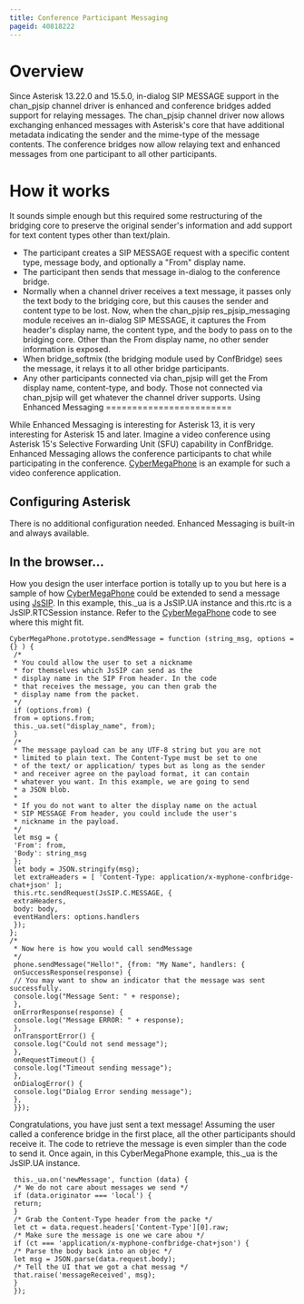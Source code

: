 ```yaml
---
title: Conference Participant Messaging
pageid: 40818222
---
```


Overview
========

Since Asterisk 13.22.0 and 15.5.0, in-dialog SIP MESSAGE support in the chan_pjsip channel driver is enhanced and conference bridges added support for relaying messages.  The chan_pjsip channel driver now allows exchanging enhanced messages with Asterisk's core that have additional metadata indicating the sender and the mime-type of the message contents.  The conference bridges now allow relaying text and enhanced messages from one participant to all other participants.

How it works
============

It sounds simple enough but this required some restructuring of the bridging core to preserve the original sender's information and add support for text content types other than text/plain.

* The participant creates a SIP MESSAGE request with a specific content type, message body, and optionally a "From" display name.
* The participant then sends that message in-dialog to the conference bridge.
* Normally when a channel driver receives a text message, it passes only the text body to the bridging core, but this causes the sender and content type to be lost.  Now, when the chan_pjsip res_pjsip_messaging module receives an in-dialog SIP MESSAGE, it captures the From header's display name, the content type, and the body to pass on to the bridging core.  Other than the From display name, no other sender information is exposed.
* When bridge_softmix (the bridging module used by ConfBridge) sees the message, it relays it to all other bridge participants.
* Any other participants connected via chan_pjsip will get the From display name, content-type, and body.  Those not connected via chan_pjsip will get whatever the channel driver supports.
Using Enhanced Messaging
========================

While Enhanced Messaging is interesting for Asterisk 13, it is very interesting for Asterisk 15 and later.  Imagine a video conference using Asterisk 15's Selective Forwarding Unit (SFU) capability in ConfBridge.  Enhanced Messaging allows the conference participants to chat while participating in the conference.  [CyberMegaPhone](/Configuration/WebRTC/Installing-and-Configuring-CyberMegaPhone) is an example for such a video conference application.

Configuring Asterisk
--------------------

There is no additional configuration needed.  Enhanced Messaging is built-in and always available.

In the browser...
-----------------

How you design the user interface portion is totally up to you but here is a sample of how [CyberMegaPhone](/Configuration/WebRTC/Installing-and-Configuring-CyberMegaPhone) could be extended to send a message using [JsSIP](http://jssip.net).  In this example, this._ua is a JsSIP.UA instance and this.rtc is a JsSIP.RTCSession instance.  Refer to the [CyberMegaPhone](/Configuration/WebRTC/Installing-and-Configuring-CyberMegaPhone) code to see where this might fit.

```
CyberMegaPhone.prototype.sendMessage = function (string_msg, options = {} ) {
 /*
 * You could allow the user to set a nickname
 * for themselves which JsSIP can send as the
 * display name in the SIP From header. In the code
 * that receives the message, you can then grab the
 * display name from the packet.
 */
 if (options.from) {
 from = options.from;
 this._ua.set("display_name", from);
 }
 /*
 * The message payload can be any UTF-8 string but you are not
 * limited to plain text. The Content-Type must be set to one
 * of the text/ or application/ types but as long as the sender
 * and receiver agree on the payload format, it can contain
 * whatever you want. In this example, we are going to send
 * a JSON blob.
 *
 * If you do not want to alter the display name on the actual
 * SIP MESSAGE From header, you could include the user's
 * nickname in the payload.
 */
 let msg = {
 'From': from,
 'Body': string_msg
 };
 let body = JSON.stringify(msg);
 let extraHeaders = [ 'Content-Type: application/x-myphone-confbridge-chat+json' ];
 this.rtc.sendRequest(JsSIP.C.MESSAGE, {
 extraHeaders,
 body: body,
 eventHandlers: options.handlers
 });
};
/*
 * Now here is how you would call sendMessage
 */
 phone.sendMessage("Hello!", {from: "My Name", handlers: {
 onSuccessResponse(response) {
 // You may want to show an indicator that the message was sent successfully.
 console.log("Message Sent: " + response);
 },
 onErrorResponse(response) {
 console.log("Message ERROR: " + response);
 },
 onTransportError() {
 console.log("Could not send message");
 },
 onRequestTimeout() {
 console.log("Timeout sending message");
 },
 onDialogError() {
 console.log("Dialog Error sending message");
 },
 }});

```

Congratulations, you have just sent a text message!  Assuming the user called a conference bridge in the first place, all the other participants should receive it.  The code to retrieve the message is even simpler than the code to send it.  Once again, in this CyberMegaPhone example, this._ua is the JsSIP.UA instance.

```
 this._ua.on('newMessage', function (data) {
 /* We do not care about messages we send */
 if (data.originator === 'local') {
 return;
 }
 /* Grab the Content-Type header from the packe */
 let ct = data.request.headers['Content-Type'][0].raw;
 /* Make sure the message is one we care abou */
 if (ct === 'application/x-myphone-confbridge-chat+json') {
 /* Parse the body back into an objec */
 let msg = JSON.parse(data.request.body);
 /* Tell the UI that we got a chat messag */
 that.raise('messageReceived', msg);
 }
 });

```

